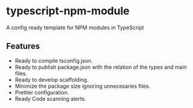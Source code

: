# typescript-npm-module

A config ready template for NPM modules in TypeScript

## Features

 - Ready to compile tsconfig.json.
 - Ready to publish package.json with the relation of the types and main files.
 - Ready to develop scaffolding.
 - Minimize the package size ignoring unnecesaries files.
 - Prettier configuration.
 - Ready Code scanning alerts.